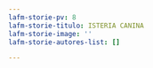 ```yaml
---
lafm-storie-pv: 8
lafm-storie-titulo: ISTERIA CANINA
lafm-storie-image: ''
lafm-storie-autores-list: []

---
```

